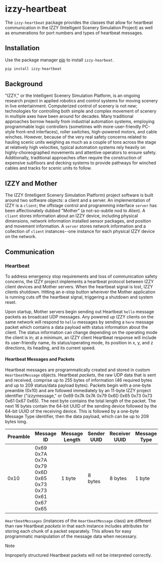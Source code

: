 # izzy-heartbeat
The `izzy-heartbeat` package provides the classes that allow for heartbeat communication in the IZZY 
(Intelligent Scenery Simulation Project) as well as enumerations for port numbers and types of heartbeat messages.

## Installation
Use the package manager [pip](https://pip.pypa.io/en/stable/) to install `izzy-hearbeat`.
```bash
pip install izzy-heartbeat
```

## Background
"IZZY," or the Intelligent Scenery Simulation Platform, is an ongoing research project in applied robotics and 
control systems for moving scenery in live entertainment. Computerized control of scenery is not new; technologies 
for controlling both simple and complex movement of scenery in multiple axes have been around for decades. Many 
traditional approaches borrow heavily from industrial automation systems, employing programmable logic controllers 
(sometimes with more-user-friendly PC-style front-end interfaces), roller switches, high-powered motors, and cable 
winches. However, because of the very real safety concerns related to hauling scenic units weighing as much as a 
couple of tons across the stage at relatively high velocities, typical automation systems rely heavily on 
highly-choreographed movements and attentive operators to ensure safety. Additionally, traditional approaches often 
require the construction of expensive subfloors and decking systems to provide pathways for winched cables and 
tracks for scenic units to follow.

## IZZY and Mother
The IZZY (Intelligent Scenery Simulation Platform) project software is built around two software objects: a client
and a server. An implementation of IZZY is a ``client``; the offstage control and programming interface ``server`` has
been affectionately dubbed "Mother" (a not-so-subtle nod to *Alien*). A ``client`` stores information about an IZZY
device, including physical dimensions, network information installed sensor packages, and position and movement
information. A ``server`` stores network information and a collection of ``client`` instances--one instance for each
physical IZZY device on the network.

## Communication
### Heartbeat
To address emergency stop requirements and loss of communication safety concerns, the IZZY project implements a 
heartbeat protocol between IZZY client devices and Mother servers. When the heartbeat signal is lost, IZZY clients 
shutdown. Hitting an e-stop button wherever the Mother application is running cuts off the heartbeat signal, 
triggering a shutdown and system reset.

Upon startup, Mother servers begin sending out Heartbeat `hello` message packets as broadcast UDP messages. Any 
powered up IZZY clients on the same network will respond to `hello` messages by sending a `here` message packet 
which contains a data payload with status information about the client. The status information can change depending 
on the operating mode the client is in; at a minimum, an IZZY client Heartbeat response will include its 
user-friendly name, its status/operating mode, its position in x, y, and z directions, its heading, and its current 
speed.

#### Heartbeat Messages and Packets
Heartbeat messages are programmatically created and stored in custom `HeartbeatMessage` objects. Heartbeat *packets*,
the raw UDP data that is sent and received, comprise up to 255 bytes of information (46 required bytes and up to 209 
status/data payload bytes). Packets begin with a one-byte preamble (0x10) and are followed immediately by an 11-byte 
IZZY project identifier ("izzymessage," or 0x69 0x7A 0x7A 0x79 0x6D 0x65 0x73 0x73 0x61 0x67 0x65). The next byte 
contains the total length of the packet. The next 16 bytes contain the 64-bit UUID of the sending device followed by 
the 64-bit UUID of the receiving device. This is followed by a one-byte Message Type identifier, then the data 
payload, which can be up to 209 bytes long.

|Preamble| Message ID|Message Length|Sender UUID|Receiver UUID|Message Type|Payload|
|----|-----------|--------------|-----------|-------------|------------|-------|
|0x10|0x69 0x7A 0x7A 0x79 0x6D 0x65 0x73 0x73 0x61 0x67 0x65|1 byte|8 bytes|8 bytes|1 byte|0-209 bytes|

`HeartbeatMessages` (instances of the `HeartbeatMessage` class) are different than raw Heartbeat *packets* in that
each instance includes attributes for storing each chunk of a packet separately. This allows for easy 
programmatic manipulation of the message data when necessary.

>[!NOTE]
>Improperly structured Heartbeat packets will not be interpreted correctly.
